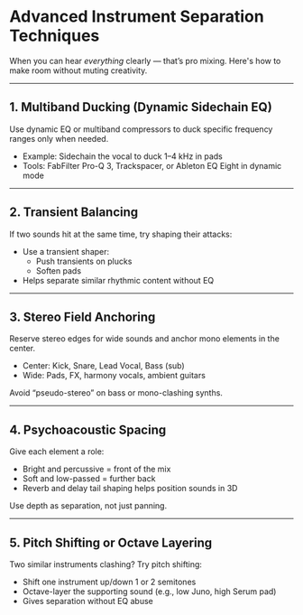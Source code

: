 # Advanced Instrument Separation Techniques

When you can hear *everything* clearly — that’s pro mixing. Here's how to make room without muting creativity.

---

## 1. **Multiband Ducking (Dynamic Sidechain EQ)**

Use dynamic EQ or multiband compressors to duck specific frequency ranges only when needed.

- Example: Sidechain the vocal to duck 1–4 kHz in pads
- Tools: FabFilter Pro-Q 3, Trackspacer, or Ableton EQ Eight in dynamic mode

---

## 2. **Transient Balancing**

If two sounds hit at the same time, try shaping their attacks:

- Use a transient shaper:
    - Push transients on plucks
    - Soften pads
- Helps separate similar rhythmic content without EQ

---

## 3. **Stereo Field Anchoring**

Reserve stereo edges for wide sounds and anchor mono elements in the center.

- Center: Kick, Snare, Lead Vocal, Bass (sub)
- Wide: Pads, FX, harmony vocals, ambient guitars

Avoid “pseudo-stereo” on bass or mono-clashing synths.

---

## 4. **Psychoacoustic Spacing**

Give each element a role:

- Bright and percussive = front of the mix
- Soft and low-passed = further back
- Reverb and delay tail shaping helps position sounds in 3D

Use depth as separation, not just panning.

---

## 5. **Pitch Shifting or Octave Layering**

Two similar instruments clashing? Try pitch shifting:

- Shift one instrument up/down 1 or 2 semitones
- Octave-layer the supporting sound (e.g., low Juno, high Serum pad)
- Gives separation without EQ abuse
